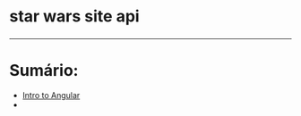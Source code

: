 # star wars site api

###

***

# Sumário:

- [Intro to Angular](./formacao-angular/projects/calculadora/README.md')
- 